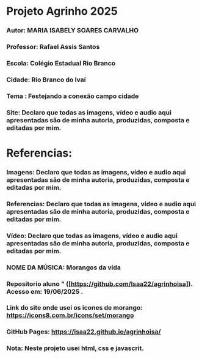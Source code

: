 # Projeto Agrinho 2025
### Autor: MARIA ISABELY SOARES CARVALHO
### Professor: Rafael Assis Santos
### Escola: Colégio Estadual Rio Branco
### Cidade: Rio Branco do Ivaí
### Tema : Festejando a conexão campo cidade
### Site: Declaro que todas as imagens, vídeo e audio aqui apresentadas são de minha autoria, produzidas, composta e editadas por mim.
# Referencias:
### Imagens: Declaro que todas as imagens, vídeo e audio aqui apresentadas são de minha autoria, produzidas, composta e editadas por mim.
### Referencias: Declaro que todas as imagens, vídeo e audio aqui apresentadas são de minha autoria, produzidas, composta e editadas por mim.
### Vídeo: Declaro que todas as imagens, vídeo e audio aqui apresentadas são de minha autoria, produzidas, composta e editadas por mim.
### NOME DA MÚSICA: Morangos da vída
### Repositorio aluno " ([https://github.com/Isaa22/agrinhoisa]). Acesso em: 19/06/2025 .
### Link do site onde usei os icones de morango: https://icons8.com.br/icons/set/morango
### GitHub Pages: https://isaa22.github.io/agrinhoisa/
### Nota: Neste projeto usei html, css e javascrit.
